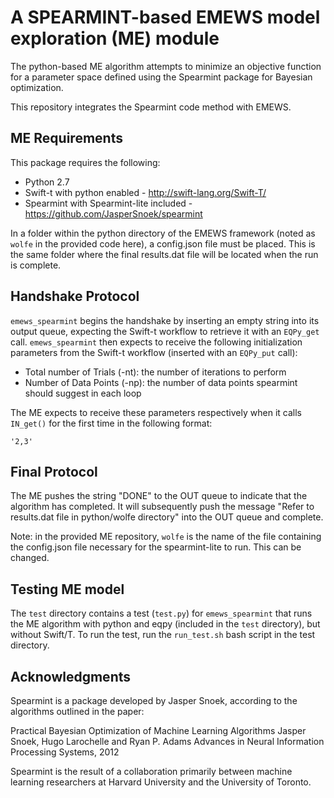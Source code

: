 # A SPEARMINT-based EMEWS model exploration (ME) module

The python-based ME algorithm attempts to minimize an objective function for a parameter space defined using the Spearmint package for Bayesian optimization.

This repository integrates the Spearmint code method with EMEWS.

## ME Requirements

This package requires the following:
 
* Python 2.7
* Swift-t with python enabled - http://swift-lang.org/Swift-T/
* Spearmint with Spearmint-lite included - https://github.com/JasperSnoek/spearmint

In a folder within the python directory of the EMEWS framework (noted as `wolfe` in the provided code here), a config.json file must be placed. This is the same folder where the final results.dat file will be located when the run is complete.

## Handshake Protocol
`emews_spearmint` begins the handshake by inserting an empty string into its output queue, expecting the Swift-t workflow to retrieve it with an `EQPy_get` call. `emews_spearmint` then expects to receive the following initialization parameters from the Swift-t workflow (inserted with an `EQPy_put` call):

* Total number of Trials (-nt): the number of iterations to perform
* Number of Data Points (-np): the number of data points spearmint should suggest in each loop

The ME expects to receive these parameters respectively when it calls `IN_get()` for the first time in the following format:

```
'2,3'
```

## Final Protocol
The ME pushes the string "DONE" to the OUT queue to indicate that the algorithm has completed. It will subsequently push the message "Refer to results.dat file in python/wolfe directory" into the OUT queue and complete.

Note: in the provided ME repository, `wolfe` is the name of the file containing the config.json file necessary for the spearmint-lite to run. This can be changed.

## Testing ME model

The `test` directory contains a test (`test.py`) for `emews_spearmint` that runs the ME algorithm with python and eqpy (included in the `test` directory), but without Swift/T. To run the test, run the `run_test.sh` bash script in the test directory.


## Acknowledgments

Spearmint is a package developed by Jasper Snoek, according to the algorithms outlined in the paper:

Practical Bayesian Optimization of Machine Learning Algorithms
Jasper Snoek, Hugo Larochelle and Ryan P. Adams
Advances in Neural Information Processing Systems, 2012

Spearmint is the result of a collaboration primarily between machine learning researchers at Harvard University and the University of Toronto.
